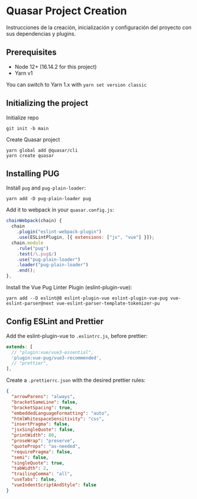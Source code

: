 # Quasar Project Creation

Instrucciones de la creación, inicialización y configuración del proyecto con sus dependencias y plugins.

## Prerequisites

- Node 12+ (16.14.2 for this project)
- Yarn v1

You can switch to Yarn 1.x with `yarn set version classic`

## Initializing the project

Initialize repo

    git init -b main

Create Quasar project

    yarn global add @quasar/cli
    yarn create quasar

## Installing PUG

Install `pug` and `pug-plain-loader`:

    yarn add -D pug-plain-loader pug

Add it to webpack in your `quasar.config.js`:

```javascript
chainWebpack(chain) {
  chain
    .plugin("eslint-webpack-plugin")
    .use(ESLintPlugin, [{ extensions: ["js", "vue"] }]);
  chain.module
    .rule("pug")
    .test(/\.pug$/)
    .use("pug-plain-loader")
    .loader("pug-plain-loader")
    .end();
},
```

Install the Vue Pug Linter Plugin (eslint-plugin-vue):

    yarn add --D eslint@8 eslint-plugin-vue eslint-plugin-vue-pug vue-eslint-parser@next vue-eslint-parser-template-tokenizer-pu

## Config ESLint and Prettier

Add the eslint-plugin-vue to `.eslintrc.js`, before prettier:

```javascript
extends: [
  // "plugin:vue/vue3-essential",
  'plugin:vue-pug/vue3-recommended',
  // "prettier",
],
```

Create a `.prettierrc.json` with the desired prettier rules:

```json
{
  "arrowParens": "always",
  "bracketSameLine": false,
  "bracketSpacing": true,
  "embeddedLanguageFormatting": "auto",
  "htmlWhitespaceSensitivity": "css",
  "insertPragma": false,
  "jsxSingleQuote": false,
  "printWidth": 80,
  "proseWrap": "preserve",
  "quoteProps": "as-needed",
  "requirePragma": false,
  "semi": false,
  "singleQuote": true,
  "tabWidth": 2,
  "trailingComma": "all",
  "useTabs": false,
  "vueIndentScriptAndStyle": false
}
```
